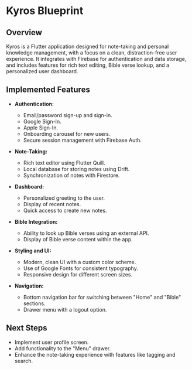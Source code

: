 # Kyros Blueprint

## Overview

Kyros is a Flutter application designed for note-taking and personal knowledge management, with a focus on a clean, distraction-free user experience. It integrates with Firebase for authentication and data storage, and includes features for rich text editing, Bible verse lookup, and a personalized user dashboard.

## Implemented Features

*   **Authentication:**
    *   Email/password sign-up and sign-in.
    *   Google Sign-In.
    *   Apple Sign-In.
    *   Onboarding carousel for new users.
    *   Secure session management with Firebase Auth.

*   **Note-Taking:**
    *   Rich text editor using Flutter Quill.
    *   Local database for storing notes using Drift.
    *   Synchronization of notes with Firestore.

*   **Dashboard:**
    *   Personalized greeting to the user.
    *   Display of recent notes.
    *   Quick access to create new notes.

*   **Bible Integration:**
    *   Ability to look up Bible verses using an external API.
    *   Display of Bible verse content within the app.

*   **Styling and UI:**
    *   Modern, clean UI with a custom color scheme.
    *   Use of Google Fonts for consistent typography.
    *   Responsive design for different screen sizes.

*   **Navigation:**
    *   Bottom navigation bar for switching between "Home" and "Bible" sections.
    *   Drawer menu with a logout option.

## Next Steps

*   Implement user profile screen.
*   Add functionality to the "Menu" drawer.
*   Enhance the note-taking experience with features like tagging and search.
